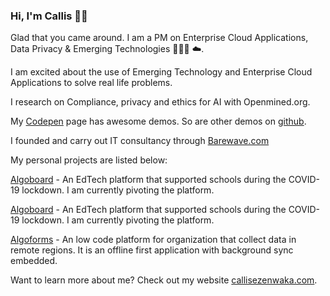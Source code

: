 ### Hi, I'm Callis 👋🏾

Glad that you came around. I am a PM on Enterprise Cloud Applications, Data Privacy & Emerging Technologies 👨🏿‍💻 ☁️.

I am excited about the use of Emerging Technology and Enterprise Cloud Applications to solve real life problems.

I research on Compliance, privacy and ethics for AI with Openmined.org.

My <a href="https://codepen.io/callezenwaka">Codepen</a> page has awesome demos. So are other demos on <a href="https://github.com/callezenwaka">github</a>.

I founded and carry out IT consultancy through <a href="https://www.barewave.com">Barewave.com</a>

My personal projects are listed below:

[Algoboard](https://www.algoboard.com) - An EdTech platform that supported schools during the COVID-19 lockdown. I am currently pivoting the platform.

<a href="https://www.algoboard.com">Algoboard</a> - An EdTech platform that supported schools during the COVID-19 lockdown. I am currently pivoting the platform.

<a href="https://www.algoforms.com">Algoforms</a> - An low code platform for organization that collect data in remote regions. It is an offline first application with background sync embedded.

Want to learn more about me? Check out my website <a href="https://www.callisezenwaka.com">callisezenwaka.com</a>.
